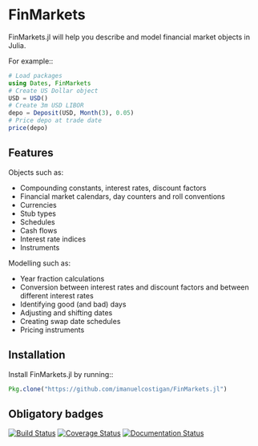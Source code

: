 # FinMarkets

FinMarkets.jl will help you describe and model financial market objects in
Julia.

For example::

```julia
# Load packages
using Dates, FinMarkets
# Create US Dollar object
USD = USD()
# Create 3m USD LIBOR
depo = Deposit(USD, Month(3), 0.05)
# Price depo at trade date
price(depo)
```
## Features

Objects such as:

- Compounding constants, interest rates, discount factors
- Financial market calendars, day counters and roll conventions
- Currencies
- Stub types
- Schedules
- Cash flows
- Interest rate indices
- Instruments

Modelling such as:

- Year fraction calculations
- Conversion between interest rates and discount factors and between different interest rates
- Identifying good (and bad) days
- Adjusting and shifting dates
- Creating swap date schedules
- Pricing instruments

## Installation

Install FinMarkets.jl by running::

```julia
Pkg.clone("https://github.com/imanuelcostigan/FinMarkets.jl")
```

## Obligatory badges

[![Build Status](https://travis-ci.org/imanuelcostigan/FinMarkets.jl.png)](https://travis-ci.org/imanuelcostigan/FinMarkets.jl)
[![Coverage Status](https://coveralls.io/repos/imanuelcostigan/FinMarkets.jl/badge.png?branch=release%2F0.1)](https://coveralls.io/r/imanuelcostigan/FinMarkets.jl?branch=release%2F0.1)
[![Documentation Status](https://readthedocs.org/projects/finmarketsjl/badge/?version=release-0.1)](https://readthedocs.org/projects/finmarketsjl/?badge=release-0.1)
